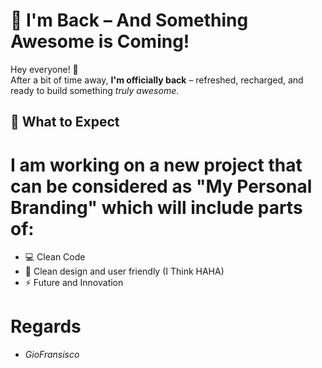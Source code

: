 # 🚀 I'm Back – And Something Awesome is Coming!

Hey everyone! 👋  
After a bit of time away, **I'm officially back** – refreshed, recharged, and ready to build something *truly awesome*.

## 🔧 What to Expect

# I am working on a new project that can be considered as "My Personal Branding" which will include parts of:
- 💻 Clean Code
- 🎨 Clean design and user friendly (I Think HAHA)
- ⚡️ Future and Innovation

# Regards
- *GioFransisco*
